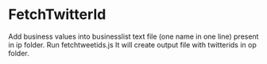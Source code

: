 # FetchTwitterId

Add business values into businesslist text file (one name in one line) present in ip folder.
Run fetchtweetids.js 
It will create output file with twitterids in op folder.
